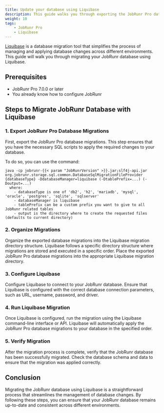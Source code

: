 ```yaml
---
title: Update your database using Liquibase
description: This guide walks you through exporting the JobRunr Pro database migrations, allowing you to seamlessly integrate them into your Liquibase migrations. By following these steps, you'll be able to execute the migrations through Liquibase effortlessly.
weight: 10
tags:
    - JobRunr Pro
    - Liquibase
---
```

[Liquibase](https://www.liquibase.org/) is a database migration tool that simplifies the process of managing and applying database changes across different environments. This guide will walk you through migrating your JobRunr database using Liquibase.

## Prerequisites
- JobRunr Pro 7.0.0 or later
- You already know how to configure JobRunr

## Steps to Migrate JobRunr Database with Liquibase
### 1. Export JobRunr Pro Database Migrations
First, export the JobRunr Pro database migrations. This step ensures that you have the necessary SQL scripts to apply the required changes to your database.

To do so, you can use the command:

```
java -cp jobrunr-{{< param "JobRunrVersion" >}}.jar;slf4j-api.jar org.jobrunr.storage.sql.common.DatabaseSqlMigrationFileProvider {databaseType} -DdatabaseManager=liquibase (-DtablePrefix=...) (-Doutput=...)
  where:
    - databaseType is one of 'db2', 'h2', 'mariadb', 'mysql', 'oracle', 'postgres', 'sqlite', 'sqlserver'
    - databaseManager is liquibase
    - tablePrefix can be a custom prefix you want to give to all JobRunr related tables 
    - output is the directory where to create the requested files (defaults to current directory)
```


### 2. Organize Migrations
Organize the exported database migrations into the Liquibase migration directory structure. Liquibase follows a specific directory structure where migrations are stored and executed in a specific order. Place the exported JobRunr Pro database migrations into the appropriate Liquibase migration directory.

### 3. Configure Liquibase
Configure Liquibase to connect to your JobRunr database. Ensure that Liquibase is configured with the correct database connection parameters, such as URL, username, password, and driver.

### 4. Run Liquibase Migration
Once Liquibase is configured, run the migration using the Liquibase command-line interface or API. Liquibase will automatically apply the JobRunr Pro database migrations to your database in the specified order.

### 5. Verify Migration
After the migration process is complete, verify that the JobRunr database has been successfully migrated. Check the database schema and data to ensure that the migration was applied correctly.

## Conclusion
Migrating the JobRunr database using Liquibase is a straightforward process that streamlines the management of database changes. By following these steps, you can ensure that your JobRunr database remains up-to-date and consistent across different environments.